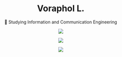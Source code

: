 <h1 align="center">Voraphol L.</h1>

<p align="center">🔭 Studying Information and Communication Engineering</p>
<p align="center"><img src="https://img.shields.io/badge/https%3A%2F%2Fimg.shields.io%2Fbadge%2FGmail-D14836%3Fstyle%3Dfor-the-badge%26logo%3Dgmail%26logoColor%3Dwhite?logo=voraphol12345%40gmail.com"></p>


<p align="center">
  <a href="https://github.com/oatkup1a"><img src="https://github-readme-stats-git-masterrstaa-rickstaa.vercel.app/api/top-langs/?username=oatkup1a&hide_border=true&layout=compact&show_icons=true"></a>
<p align="center">
  <a href="https://github.com/oatkup1a"><img src="https://github-readme-stats.vercel.app/api?username=oatkup1a&show_icons=true&hide_border=true"></a>
